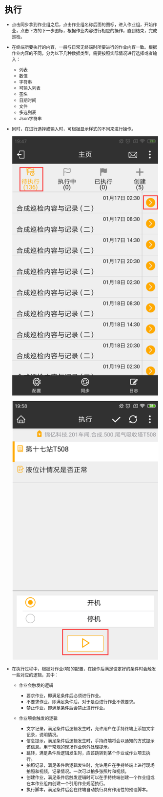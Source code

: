 # 执行

* 点击同步拿到作业组之后，点击作业组名称后面的图标，进入作业组，开始作业，点击下方的下一步图标，根据作业内容进行相应的操作，直到结束，完成巡检。

* 在终端所要执行的内容，一般与日常无终端时所要进行的作业内容一致。根据作业内容的不同，分为以下几种数据类型，需要按照实际情况进行选择或者输入：
  + 列表
  + 数值
  + 字符串
  + 可输入列表
  + 签名
  + 日期时间
  + 文件
  + 多选列表
  + Json字符串

* 同时，在进行选择或输入时，可根据显示样式的不同来进行操作。 

  ![zhongduan](./images/zhongduan7.png)
  
  ![zhongduan](./images/zhongduan8.png)

* 在执行过程中，根据对作业(项)的配置，在操作后满足设定好的条件时会触发一些对应的逻辑，其中：
  + 作业会触发的逻辑
    + 要求作业，即满足条件后必须进行作业。
    + 不要求作业，即满足条件后，对于是否进行作业不做要求。
    + 禁止作业，即满足条件后会禁止进行作业。 
  
  + 作业项会触发的逻辑
    + 文字记录，满足条件后逻辑发生时，允许用户在手持终端上添加文字记录，说明情况。
    + 信息提示，满足条件后逻辑发生时，手持终端将会以通知的方式提示该信息。用于常规的现场作业例外处理提示。
    + 跳转，满足条件后逻辑发生时，应该跳转到某个作业或作业项去执行。
    + 拍照记录，满足条件后逻辑发生时，允许用户在手持终端上进行现场拍照和视频，记录情况。一次可以拍多张照片和视频。
    + 创建作业，满足条件后触发逻辑时可以在手持终端创建一个作业组或在本作业组内创建一个引用作业规范执行。
    + 执行脚本，满足条件后会在终端自动执行具有作用性的预设脚本。
   